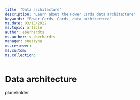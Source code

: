 ```yaml
---
title: "Data architecture"
description: "Learn about the Power Cards data architecture"
keywords: "Power Cards, Cards, data architecture"
ms.date: 03/18/2022
ms.topic: article
author: eberhardts
ms.author: v-eberhardts
manager: shellyha
ms.reviewer: 
ms.custom: 
ms.collection: 
---
```


# Data architecture

placeholder

